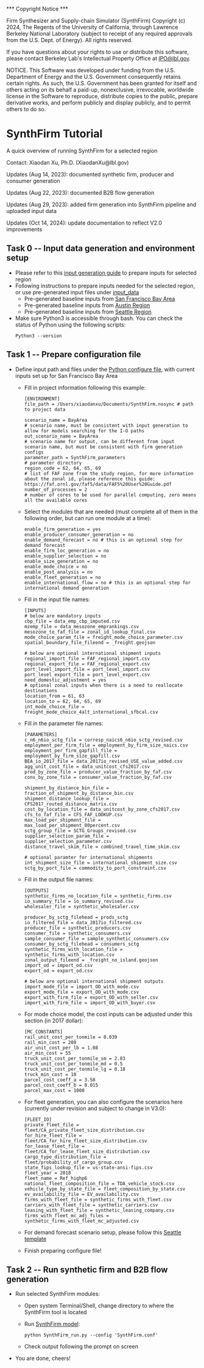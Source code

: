 *** Copyright Notice ***

Firm Synthesizer and Supply-chain Simulator (SynthFirm) Copyright (c) 2024, The Regents of the University of California, through Lawrence Berkeley National Laboratory (subject to receipt of any required approvals from the U.S. Dept. of Energy). All rights reserved.

If you have questions about your rights to use or distribute this software,
please contact Berkeley Lab's Intellectual Property Office at
IPO@lbl.gov.

NOTICE.  This Software was developed under funding from the U.S. Department
of Energy and the U.S. Government consequently retains certain rights.  As
such, the U.S. Government has been granted for itself and others acting on
its behalf a paid-up, nonexclusive, irrevocable, worldwide license in the
Software to reproduce, distribute copies to the public, prepare derivative 
works, and perform publicly and display publicly, and to permit others to do so.



# SynthFirm Tutorial
<p>A quick overview of running SynthFirm for a selected region </p>
<p> Contact: Xiaodan Xu, Ph.D.  (XiaodanXu@lbl.gov) </p>
<p> Updates (Aug 14, 2023): documented synthetic firm, producer and consumer generation </p>
<p> Updates (Aug 22, 2023): documented B2B flow generation </p>
<p> Updates (Aug 29, 2023): added firm generation into SynthFirm pipeline and uploaded input data </p>
<p> Updates (Oct 14, 2024): update documentation to reflect V2.0 improvements </p>

## Task 0 -- Input data generation and environment setup ##
* Please refer to this [input generation guide](input_generation/Readme.md) to prepare inputs for selected region
* Following instructions to prepare inputs needed for the selected region, or use pre-generated input files under [input_data](input_data)
  * Pre-generated baseline inputs from [San Francisco Bay Area](input_data/inputs_BayArea.zip) 
  * Pre-generated baseline inputs from [Austin Region](input_data/Inputs_Austin.zip)
  * Pre-generated baseline inputs from [Seattle Region](input_data/Inputs_Seattle.zip)
* Make sure Python3 is accessible through bash.  You can check the status of Python using the following scripts:
    ```
    Python3 --version
    ```

## Task 1 -- Prepare configuration file ##
* Define input path and files under the [Python configure file](SynthFirm.conf), with current inputs set up for San Francisco Bay Area
  * Fill in project information following this example:

    ```
    [ENVIRONMENT]
    file_path = /Users/xiaodanxu/Documents/SynthFirm.nosync # path to project data
    
    scenario_name = BayArea 
    # scenario name, must be consistent with input generation to allow for models searching for the I-O paths
    out_scenario_name = BayArea 
    # scenario name for output, can be different from input scenario name, but must be consistent with firm generation configs
    parameter_path = SynthFirm_parameters 
    # parameter directory
    region_code = 62, 64, 65, 69 
    # list of FAF zone from the study region, for more information about the zonal id, please reference this guide: https://faf.ornl.gov/faf5/data/FAF5%20User%20Guide.pdf
    number_of_processes = 2 
    # number of cores to be used for parallel computing, zero means all the available cores
    ```

  * Select the modules that are needed (must complete all of them in the following order, but can run one module at a time):

    ```
    enable_firm_generation = yes
    enable_producer_consumer_generation = no
    enable_demand_forecast = no # this is an optional step for demand forecast
    enable_firm_loc_generation = no
    enable_supplier_selection = no
    enable_size_generation = no
    enable_mode_choice = no
    enable_post_analysis = no
    enable_fleet_generation = no
    enable_international_flow = no # this is an optional step for international demand generation
    ```

  * Fill in the input file names:
  
    ```
    [INPUTS]
    # below are mandatory inputs
    cbp_file = data_emp_cbp_imputed.csv
    mzemp_file = data_mesozone_emprankings.csv
    mesozone_to_faf_file = zonal_id_lookup_final.csv
    mode_choice_param_file = freight_mode_choice_parameter.csv
    spatial_boundary_file_fileend = _freight.geojson
  
    # below are optional international shipment inputs
    regional_import_file = FAF_regional_import.csv
    regional_export_file = FAF_regional_export.csv
    port_level_import_file = port_level_import.csv
    port_level_export_file = port_level_export.csv
    need_domestic_adjustment = yes
    # optional zonal inputs when there is a need to reallocate destinations
    location_from = 61, 63
    location_to = 62, 64, 65, 69
    int_mode_choice_file = freight_mode_choice_4alt_international_sfbcal.csv
    ```
  
  * Fill in the parameter file names:
    ```
    [PARAMETERS]
    c_n6_n6io_sctg_file = corresp_naics6_n6io_sctg_revised.csv
    employment_per_firm_file = employment_by_firm_size_naics.csv
    employment_per_firm_gapfill_file = employment_by_firm_size_gapfill.csv
    BEA_io_2017_file = data_2017io_revised_USE_value_added.csv
    agg_unit_cost_file = data_unitcost_cfs2017.csv
    prod_by_zone_file = producer_value_fraction_by_faf.csv
    cons_by_zone_file = consumer_value_fraction_by_faf.csv
  
    shipment_by_distance_bin_file = fraction_of_shipment_by_distance_bin.csv
    shipment_distance_lookup_file = CFS2017_routed_distance_matrix.csv
    cost_by_location_file = data_unitcost_by_zone_cfs2017.csv
    cfs_to_faf_file = CFS_FAF_LOOKUP.csv
    max_load_per_shipment_file = max_load_per_shipment_80percent.csv
    sctg_group_file = SCTG_Groups_revised.csv
    supplier_selection_param_file = supplier_selection_parameter.csv
    distance_travel_skim_file = combined_travel_time_skim.csv
    
    # optional paramter for international shipments
    int_shipment_size_file = international_shipment_size.csv
    sctg_by_port_file = commodity_to_port_constraint.csv
    ```
  
  * Fill in the output file names:
    ```
    [OUTPUTS]
    synthetic_firms_no_location_file = synthetic_firms.csv
    io_summary_file = io_summary_revised.csv
    wholesaler_file = synthetic_wholesaler.csv
  
    producer_by_sctg_filehead = prods_sctg
    io_filtered_file = data_2017io_filtered.csv
    producer_file = synthetic_producers.csv
    consumer_file = synthetic_consumers.csv
    sample_consumer_file = sample_synthetic_consumers.csv
    consumer_by_sctg_filehead = consumers_sctg
    synthetic_firms_with_location_file = synthetic_firms_with_location.csv
    zonal_output_fileend = _freight_no_island.geojson
    import_od = import_od.csv
    export_od = export_od.csv
    
    # below are optional international shipment outputs
    import_mode_file = import_OD_with_mode.csv
    export_mode_file = export_OD_with_mode.csv
    export_with_firm_file = export_OD_with_seller.csv
    import_with_firm_file = import_OD_with_buyer.csv
    ```
  
  * For mode choice model, the cost inputs can be adjusted under this section (in 2017 dollar):
  
    ```
    [MC_CONSTANTS]
    rail_unit_cost_per_tonmile = 0.039
    rail_min_cost = 200
    air_unit_cost_per_lb = 1.08
    air_min_cost = 55
    truck_unit_cost_per_tonmile_sm = 2.83
    truck_unit_cost_per_tonmile_md = 0.5
    truck_unit_cost_per_tonmile_lg = 0.18
    truck_min_cost = 10
    parcel_cost_coeff_a = 3.58
    parcel_cost_coeff_b = 0.015
    parcel_max_cost = 1000
    ```
  
  * For fleet generation, you can also configure the scenarios here (currently under revision and subject to change in V3.0):
  
    ```
    [FLEET_IO]
    private_fleet_file = fleet/CA_private_fleet_size_distribution.csv
    for_hire_fleet_file = fleet/CA_for_hire_fleet_size_distribution.csv
    for_lease_fleet_file = fleet/CA_for_lease_fleet_size_distribution.csv
    cargo_type_distribution_file = fleet/probability_of_cargo_group.csv
    state_fips_lookup_file = us-state-ansi-fips.csv
    fleet_year = 2018
    fleet_name = Ref_highp6
    national_fleet_composition_file = TDA_vehicle_stock.csv
    vehicle_type_by_state_file = fleet_composition_by_state.csv
    ev_availability_file = EV_availability.csv
    firms_with_fleet_file = synthetic_firms_with_fleet.csv
    carriers_with_fleet_file = synthetic_carriers.csv
    leasing_with_fleet_file = synthetic_leasing_company.csv
    firms_with_fleet_mc_adj_files = synthetic_firms_with_fleet_mc_adjusted.csv
    ```
    
  * For demand forecast scenario setup, please follow this [Seattle template](configs/Seattle_2030.conf)
  * Finish preparing configure file!
  
## Task 2 -- Run synthetic firm and B2B flow generation ##


* Run selected SynthFirm modules:
  * Open system Terminal/Shell, change directory to where the SynthFirm tool is located
  * Run [SynthFirm model](SynthFirm_run.py):

    ```
    python SynthFirm_run.py --config 'SynthFirm.conf'
    ```
    
  * Check output following the prompt on screen
  
* You are done, cheers!

